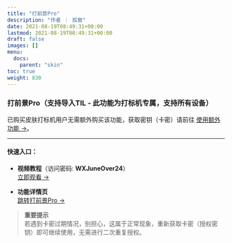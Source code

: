 ```yaml
---
title: "打前景Pro"
description: "作者 ｜ 孤傲"
date: 2021-08-19T08:49:31+00:00
lastmod: 2021-08-19T08:49:31+00:00
draft: false
images: []
menu:
  docs:
    parent: "skin"
toc: true
weight: 830
---
```


### 打前景Pro（支持导入TIL - 此功能为打标机专属，支持所有设备）

已购买皮肤打标机用户无需额外购买该功能，获取密钥（卡密）请前往 [使用额外功能 →](/mark_user/general/useextraservice/)。

---

#### 快速入口：

- **视频教程**（访问密码: **WXJuneOver24**）  
  [立即观看 →](https://url69.ctfile.com/d/22031369-65046580-3246ae?p=WXJuneOver24)

- **功能详情页**  
  [跳转打前景Pro →](/docs/extra_service/skin/SkinForwardPro/)

> **重要提示**  
> 若遇到卡密过期情况，别担心，这属于正常现象，重新获取卡密（授权密钥）即可继续使用，无需进行二次重复授权。
